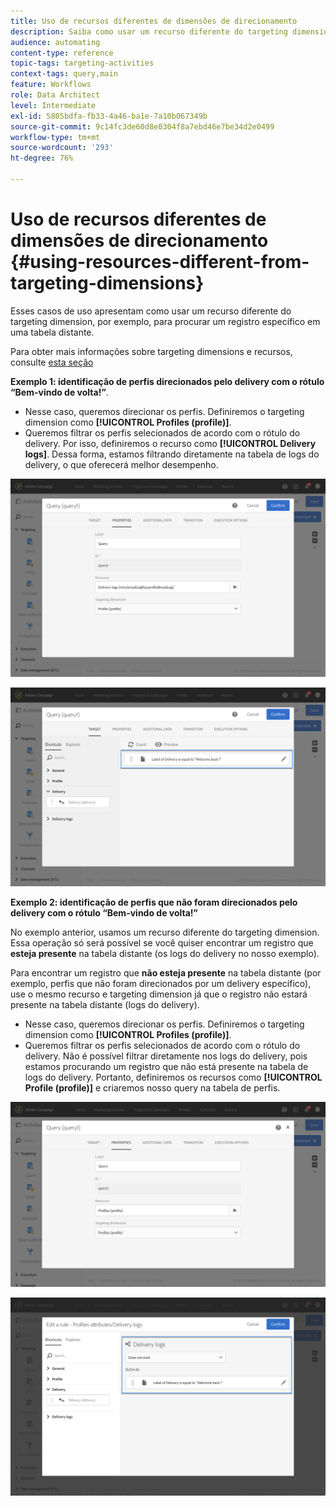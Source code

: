 ```yaml
---
title: Uso de recursos diferentes de dimensões de direcionamento
description: Saiba como usar um recurso diferente do targeting dimension.
audience: automating
content-type: reference
topic-tags: targeting-activities
context-tags: query,main
feature: Workflows
role: Data Architect
level: Intermediate
exl-id: 5805bdfa-fb33-4a46-ba1e-7a10b067349b
source-git-commit: 9c14fc3de60d8e0304f8a7ebd46e7be34d2e0499
workflow-type: tm+mt
source-wordcount: '293'
ht-degree: 76%

---
```


# Uso de recursos diferentes de dimensões de direcionamento {#using-resources-different-from-targeting-dimensions}

Esses casos de uso apresentam como usar um recurso diferente do targeting dimension, por exemplo, para procurar um registro específico em uma tabela distante.

Para obter mais informações sobre targeting dimensions e recursos, consulte [esta seção](../../automating/using/query.md#targeting-dimensions-and-resources)

**Exemplo 1: identificação de perfis direcionados pelo delivery com o rótulo “Bem-vindo de volta!”**.

* Nesse caso, queremos direcionar os perfis. Definiremos o targeting dimension como **[!UICONTROL Profiles (profile)]**.
* Queremos filtrar os perfis selecionados de acordo com o rótulo do delivery. Por isso, definiremos o recurso como **[!UICONTROL Delivery logs]**. Dessa forma, estamos filtrando diretamente na tabela de logs do delivery, o que oferecerá melhor desempenho.

![](assets/targeting_dimension6.png)

![](assets/targeting_dimension7.png)

**Exemplo 2: identificação de perfis que não foram direcionados pelo delivery com o rótulo “Bem-vindo de volta!”**

No exemplo anterior, usamos um recurso diferente do targeting dimension. Essa operação só será possível se você quiser encontrar um registro que **esteja presente** na tabela distante (os logs do delivery no nosso exemplo).

Para encontrar um registro que **não esteja presente** na tabela distante (por exemplo, perfis que não foram direcionados por um delivery específico), use o mesmo recurso e targeting dimension já que o registro não estará presente na tabela distante (logs do delivery).

* Nesse caso, queremos direcionar os perfis. Definiremos o targeting dimension como **[!UICONTROL Profiles (profile)]**.
* Queremos filtrar os perfis selecionados de acordo com o rótulo do delivery. Não é possível filtrar diretamente nos logs do delivery, pois estamos procurando um registro que não está presente na tabela de logs do delivery. Portanto, definiremos os recursos como **[!UICONTROL Profile (profile)]** e criaremos nosso query na tabela de perfis.

![](assets/targeting_dimension8.png)

![](assets/targeting_dimension9.png)
